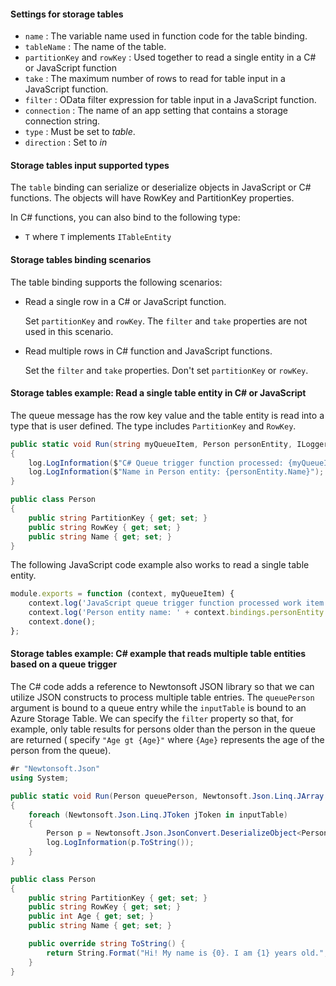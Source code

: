 #### Settings for storage tables

- `name` : The variable name used in function code for the table binding. 
- `tableName` : The name of the table.
- `partitionKey` and `rowKey` : Used together to read a single entity in a C# or JavaScript function
- `take` : The maximum number of rows to read for table input in a JavaScript function.
- `filter` : OData filter expression for table input in a JavaScript function.
- `connection` : The name of an app setting that contains a storage connection string. 
- `type` : Must be set to *table*.
- `direction` : Set to *in*

#### Storage tables input supported types

The `table` binding can serialize or deserialize objects in JavaScript or C# functions. The objects will have RowKey and PartitionKey properties. 

In C# functions, you can also bind to the following type:

 * `T` where `T` implements `ITableEntity`

#### Storage tables binding scenarios

The table binding supports the following scenarios:

* Read a single row in a C# or JavaScript function.

	Set `partitionKey` and `rowKey`. The `filter` and `take` properties are not used in this scenario.

* Read multiple rows in C# function and JavaScript functions.

	Set the `filter` and `take` properties. Don't set `partitionKey` or `rowKey`.


#### Storage tables example: Read a single table entity in C# or JavaScript

The queue message has the row key value and the table entity is read into a type that is user defined. The type includes `PartitionKey` and `RowKey`.

```csharp
public static void Run(string myQueueItem, Person personEntity, ILogger log)
{
    log.LogInformation($"C# Queue trigger function processed: {myQueueItem}");
    log.LogInformation($"Name in Person entity: {personEntity.Name}");
}

public class Person
{
    public string PartitionKey { get; set; }
    public string RowKey { get; set; }
    public string Name { get; set; }
}
```

The following JavaScript code example also works to read a single table entity.

```javascript
module.exports = function (context, myQueueItem) {
    context.log('JavaScript queue trigger function processed work item', myQueueItem);
    context.log('Person entity name: ' + context.bindings.personEntity.Name);
    context.done();
};
```

#### Storage tables example: C# example that reads multiple table entities based on a queue trigger

The C# code adds a reference to Newtonsoft JSON library so that we can utilize JSON constructs to process multiple table entries. The `queuePerson` argument is bound to a queue entry while the `inputTable` is bound to an Azure Storage Table. We can specify the `filter` property so that, for example, only table results for persons older than the person in the queue are returned ( specify `"Age gt {Age}"` where `{Age}` represents the age of the person from the queue). 

```csharp
#r "Newtonsoft.Json"
using System;

public static void Run(Person queuePerson, Newtonsoft.Json.Linq.JArray inputTable, ILogger log)
{
    foreach (Newtonsoft.Json.Linq.JToken jToken in inputTable)
    {
        Person p = Newtonsoft.Json.JsonConvert.DeserializeObject<Person>(jToken.ToString());
        log.LogInformation(p.ToString());
    }
}

public class Person 
{
    public string PartitionKey { get; set; }
    public string RowKey { get; set; }
    public int Age { get; set; }
    public string Name { get; set; }

    public override string ToString() {
        return String.Format("Hi! My name is {0}. I am {1} years old.", Name, Age);
    }
}
``` 
